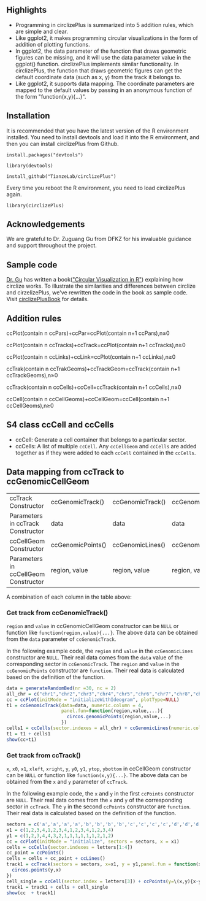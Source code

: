 ## Highlights

-   Programming in circlizePlus is summarized into 5 addition rules, which are simple and clear.
-   Like ggplot2, it makes programming circular visualizations in the form of addition of plotting functions.
-   In ggplot2, the data parameter of the function that draws geometric figures can be missing, and it will use the data parameter value in the ggplot() function. circlizePlus implements similar functionality. In circlizePlus, the function that draws geometric figures can get the default coordinate data (such as x, y) from the track it belongs to.
-   Like ggplot2, it supports data mapping. The coordinate parameters are mapped to the default values ​​by passing in an anonymous function of the form "function(x,y){...}".

## Installation

It is recommended that you have the latest version of the R environment installed. You need to install devtools and load it into the R environment, and then you can install circlizePlus from Github.

`install.packages("devtools")`

`library(devtools)`

`install_github("TianzeLab/circlizePlus")`

Every time you reboot the R environment, you need to load circlizePlus again.

`library(circlizePlus)`

## Acknowledgements

We are grateful to Dr. Zuguang Gu from DFKZ for his invaluable guidance and support throughout the project.

## Sample code

[Dr. Gu](https://github.com/jokergoo) has written a book(["Circular Visualization in R"](https://jokergoo.github.io/circlize_book/book/)) explaining how circlize works. To illustrate the similarities and differences between circlize and cirzelizePlus, we've rewritten the code in the book as sample code. Visit [circlizePlusBook](https://tianzelab.github.io/circlizePlusBook/) for details.

## Addition rules

ccPlot(contain n ccPars)+ccPar=ccPlot(contain n+1 ccPars),n≥0

ccPlot(contain n ccTracks)+ccTrack=ccPlot(contain n+1 ccTracks),n≥0

ccPlot(contain n ccLinks)+ccLink=ccPlot(contain n+1 ccLinks),n≥0

ccTrak(contain n ccTrakGeoms)+ccTrackGeom=ccTrack(contain n+1 ccTrackGeoms),n≥0

ccTrack(contain n ccCells)+ccCell=ccTrack(contain n+1 ccCells),n≥0

ccCell(contain n ccCellGeoms)+ccCellGeom=ccCell(contain n+1 ccCellGeoms),n≥0

## S4 class ccCell and ccCells

-   ccCell: Generate a cell container that belongs to a particular sector.
-   ccCells: A list of multiple `ccCell`. Any `ccCellGeom` and `ccCells` are added together as if they were added to each `ccCell` contained in the `ccCells`.

## Data mapping from ccTrack to ccGenomicCellGeom

|                                      |                   |                  |                  |                  |           |            |             |           |                              |                |
|--------------------------------------|-------------------|------------------|------------------|------------------|-----------|------------|-------------|-----------|------------------------------|----------------|
| ccTrack Constructor                  | ccGenomicTrack()  | ccGenomicTrack() | ccGenomicTrack() | ccGenomicTrack() | ccTrack() | ccTrack()  | ccTrack()   | ccTrack() | ccTrack()                    | ccTrack()      |
| Parameters in ccTrack Constructor    | data              | data             | data             | data             | x, y      | x, y       | x, y        | x, y      | x, y                         | x, y           |
| ccCellGeom Constructor               | ccGenomicPoints() | ccGenomicLines() | ccGenomicRect()  | ccGenomicText()  | ccLines() | ccPoints() | ccPolygon() | ccText()  | ccRect()                     | ccSegments()   |
| Parameters in ccCellGeom Constructor | region, value     | region, value    | region, value    | region, value    | x, y      | x, y       | x, y        | x, y      | xleft, ybottom, xright, ytop | x0, y0, x1, y1 |

A combination of each column in the table above:

### Get track from ccGenomicTrack()

`region` and `value` in ccGenomicCellGeom constructor can be `NULL` or function like `function(region,value){...}`. The above data can be obtained from the `data` parameter of `ccGenomicTrack`.

In the following example code, the `region` and `value` in the `ccGenomicLines` constructor are `NULL`. Their real data comes from the `data` value of the corresponding sector in `ccGenomicTrack`. The `region` and `value` in the `ccGenomicPoints` constructor are `function`. Their real data is calculated based on the definition of the function.

``` r
data = generateRandomBed(nr =30, nc = 2)
all_chr = c("chr1","chr2","chr3","chr4","chr5","chr6","chr7","chr8","chr9","chr10","chr11","chr12","chr13","chr14","chr15","chr16","chr17","chr18","chr19","chr20","chr21","chr22","chrX","chrY")
cc = ccPlot(initMode = "initializeWithIdeogram", plotType=NULL)
t1 = ccGenomicTrack(data=data, numeric.column = 4,
                    panel.fun=function(region,value,...){
                      circos.genomicPoints(region,value,...)
                    })
cells1 = ccCells(sector.indexes = all_chr) + ccGenomicLines(numeric.column=2) + ccGenomicPoints(region=\(region,value){region}, value=\(region,value){value}, numeric.column=2)
t1 = t1 + cells1
show(cc+t1)
```

### Get track from ccTrack()

`x`, `x0`, `x1`, `xleft`, `xright`, `y`, `y0`, `y1`, `ytop`, `ybottom` in ccCellGeom constructor can be `NULL` or function like `function(x,y){...}`. The above data can be obtained from the `x` and `y` parameter of `ccTrack`.

In the following example code, the `x` and `y` in the first `ccPoints` constructor are `NULL`. Their real data comes from the `x` and `y` of the corresponding sector in `ccTrack`. The `y` in the second `ccPoints` constructor are `function`. Their real data is calculated based on the definition of the function.

``` r
sectors = c('a','a','a','a','b','b','b','b','c','c','c','c','d','d','d','d')
x1 = c(1,2,3,4,1,2,3,4,1,2,3,4,1,2,3,4)
y1 = c(1,2,3,4,4,3,2,1,1,1,1,1,1,2,1,2)
cc = ccPlot(initMode = "initialize", sectors = sectors, x = x1)
cells = ccCells(sector.indexes = letters[1:4])
cc_point = ccPoints()
cells = cells + cc_point + ccLines()
track1 = ccTrack(sectors = sectors, x=x1, y = y1,panel.fun = function(x,y){
  circos.points(y,x)
})
cell_single = ccCell(sector.index = letters[3]) + ccPoints(y=\(x,y){x-y})
track1 = track1 + cells + cell_single
show(cc  + track1)
```
